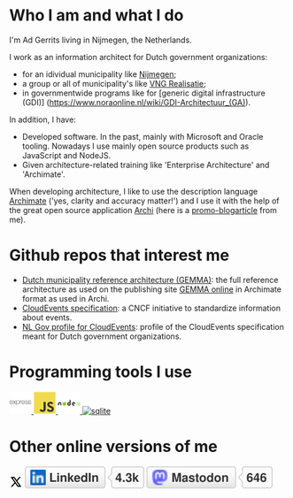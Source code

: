 # Who I am and what I do
I'm Ad Gerrits living in Nijmegen, the Netherlands.

I work as an information architect for Dutch government organizations: 
* for an idividual  municipality like [Nijmegen](https://www.nijmegen.nl);
* a group or all of municipality's like [VNG Realisatie](https://gemmaonline.nl);
* in governmentwide programs like for [generic digital infrastructure (GDI)] (https://www.noraonline.nl/wiki/GDI-Architectuur_(GA)).

In addition, I have: 
* Developed software. In  the past, mainly with Microsoft and Oracle tooling. Nowadays I use mainly  open source products such as JavaScript and NodeJS.
* Given architecture-related training like 'Enterprise Architecture' and 'Archimate'. 

When developing architecture, I like to use the description language [Archimate](https://en.wikipedia.org/wiki/ArchiMate) ('yes, clarity and accuracy matter!') and I use it with the help of the great open source application [Archi](https://www.archimatetool.com/) (here is a [promo-blogarticle](https://www.archimatetool.com/blog/2018/06/11/archi-spotlight-municipality-nijmegen-chooses-archi/) from me).

# Github repos that interest me
* [Dutch municipality reference architecture (GEMMA)](https://github.com/VNG-Realisatie/GEMMA-Archi-repository): the full reference architecture as used on the publishing site [GEMMA online](https://gemmaonline.nl) in Archimate format as used in Archi.
* [CloudEvents specification](https://github.com/cloudevents/spec): a CNCF initiative to standardize information about events.
* [NL Gov profile for CloudEvents](https://github.com/Logius-standaarden/NL-GOV-profile-for-CloudEvents): profile of the CloudEvents specification meant for Dutch government organizations.

# Programming tools I use
<p align="left"> <a href="https://expressjs.com" target="_blank" rel="noreferrer"> <img src="https://raw.githubusercontent.com/devicons/devicon/master/icons/express/express-original-wordmark.svg" alt="express" width="40" height="40"/> </a> <a href="https://developer.mozilla.org/en-US/docs/Web/JavaScript" target="_blank" rel="noreferrer"> <img src="https://raw.githubusercontent.com/devicons/devicon/master/icons/javascript/javascript-original.svg" alt="javascript" width="40" height="40"/> </a> <a href="https://nodejs.org" target="_blank" rel="noreferrer"> <img src="https://raw.githubusercontent.com/devicons/devicon/master/icons/nodejs/nodejs-original-wordmark.svg" alt="nodejs" width="40" height="40"/> </a> <a href="https://www.sqlite.org/" target="_blank" rel="noreferrer"> <img src="https://www.vectorlogo.zone/logos/sqlite/sqlite-icon.svg" alt="sqlite" width="40" height="40"/> </a> </p>

# Other online versions of me
<p align="left">
	<a href="https://twitter.com/adgerrits"><img src="docs/assets/x.png" alt="X"></a>
	<!--- <a href="https://github.com/adgerrits"><img src="docs/assets/github.svg" alt="GitHub"></a> --->
	<a href="https://www.linkedin.com/in/adgerrits"><img src="docs/assets/linkedin.svg" alt="LinkedIn"></a>
	<a rel="me" href="https://mastodon.social/@adgerrits"><img src="docs/assets/mastodon.svg" alt="Mastodon"></a>
</p>
